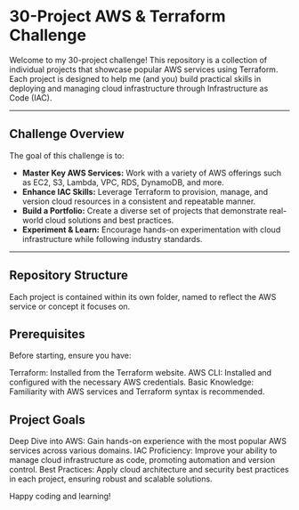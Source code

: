 # 30-Project AWS & Terraform Challenge

Welcome to my 30-project challenge! This repository is a collection of individual projects that showcase popular AWS services using Terraform. Each project is designed to help me (and you) build practical skills in deploying and managing cloud infrastructure through Infrastructure as Code (IAC).

---

## Challenge Overview

The goal of this challenge is to:
- **Master Key AWS Services:** Work with a variety of AWS offerings such as EC2, S3, Lambda, VPC, RDS, DynamoDB, and more.
- **Enhance IAC Skills:** Leverage Terraform to provision, manage, and version cloud resources in a consistent and repeatable manner.
- **Build a Portfolio:** Create a diverse set of projects that demonstrate real-world cloud solutions and best practices.
- **Experiment & Learn:** Encourage hands-on experimentation with cloud infrastructure while following industry standards.

---

## Repository Structure

Each project is contained within its own folder, named to reflect the AWS service or concept it focuses on.

## Prerequisites


Before starting, ensure you have:

Terraform: Installed from the Terraform website.
AWS CLI: Installed and configured with the necessary AWS credentials.
Basic Knowledge: Familiarity with AWS services and Terraform syntax is recommended.


## Project Goals

Deep Dive into AWS: Gain hands-on experience with the most popular AWS services across various domains.
IAC Proficiency: Improve your ability to manage cloud infrastructure as code, promoting automation and version control.
Best Practices: Apply cloud architecture and security best practices in each project, ensuring robust and scalable solutions.

Happy coding and learning!

